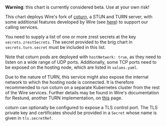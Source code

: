 **Warning**: this chart is currently considered beta. Use at your own risk!

This chart deploys Wire's fork of [coturn](https://github.com/coturn/coturn),
a STUN and TURN server, with some additional features developed by Wire (see
[here](https://github.com/wireapp/coturn/tree/wireapp)) to support our calling
services.

You need to supply a list of one or more zrest secrets at the key
`secrets.zrestSecrets`. The secret provided to the brig chart in
`secrets.turn.secret` must be included in this list.

Note that coturn pods are deployed with `hostNetwork: true`, as they need to
listen on a wide range of UDP ports. Additionally, some TCP ports need to be
exposed on the hosting node, which are listed in `values.yaml`.

Due to the nature of TURN, this service might also expose the
internal network to which the hosting node is connected. It is
therefore recommended to run coturn on a separate Kubernetes cluster
from the rest of the Wire services. Further details may be found in
Wire's documentation for Restund, another TURN implementation, on
[this](https://docs.wire.com/understand/restund.html#network) page.

coturn can optionally be configured to expose a TLS control port. The TLS
private key and certificates should be provided in a `Secret` whose name is
given in `tls.secretRef`.
